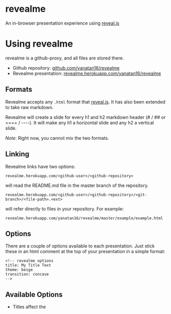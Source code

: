 <!-- revealme options

title: RevealMe Presentations
theme: sky
transition: default

-->

# revealme

An in-browser presentation experience using [reveal.js](http://lab.hakim.se/reveal-js/)

# Using revealme

revealme is a github-proxy, and all files are stored there.

- Github repository: [github.com/yanatan16/revealme](https://github.com/yanatan16/revealme)
- Revealme presentation: [revealme.herokuapp.com/yanatan16/revealme](http://revealme.herokuapp.com/yanatan16/revealme)

## Formats

Revealme accepts any `.html` format that [reveal.js](http://lab.hakim.se/reveal-js/). It has also been extended to take raw markdown.

Revealme will create a slide for every h1 and h2 markdown header (# / ## or ==== / ----). It will make any h1 a horizontal slide and any h2 a vertical slide.

_Note_: Right now, you cannot mix the two formats.

## Linking

Revealme links have two options:

	revealme.herokuapp.com/<github-user>/<github-repository>

will read the README.md file in the master branch of the repository.

	revealme.herokuapp.com/<github-user>/<github-repository>/<git-branch>/<file-path>.<ext>

will refer directly to files in your repository. For example:

	revealme.herokuapp.com/yanatan16/revealme/master/example/example.html

## Options

There are a couple of options available to each presentation. Just stick these in an html comment at the top of your presentation in a simple format:

    <!-- revealme options
    title: My Title Text
    theme: beige
    transition: concave
    -->

## Available Options

- Titles affect the <title> on the page.
- There are a set of themes that come with [reveal.js](http://lab.hakim.se/reveal-js/): sky, beige, simple, serif, night, default
	- hint: You can change this on any presentation with the query parameter theme: [Try it](?theme=serif)
- Available Transitions: default, cube, page, concave, zoom, linear, fade, none
    - hint: Use the transition query parameter: [Try it](?transition=cube)

# Thanks

Many thanks to the [Hakim El Hattab](http://hakim.se/) for authoring the beautiful [reveal.js](http://lab.hakim.se/reveal-js/).
